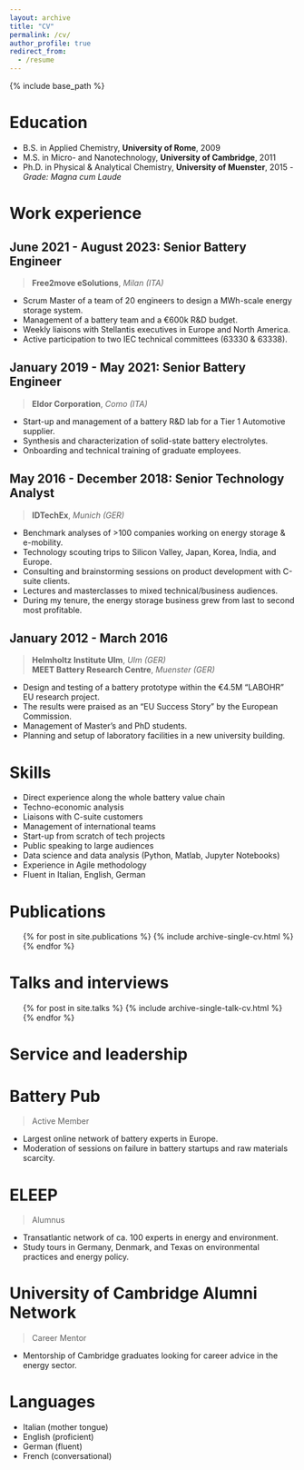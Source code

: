 ```yaml
---
layout: archive
title: "CV"
permalink: /cv/
author_profile: true
redirect_from:
  - /resume
---
```


{% include base_path %}
  
Education
======

* B.S. in Applied Chemistry, **University of Rome**, 2009
* M.S. in Micro- and Nanotechnology, **University of Cambridge**, 2011
* Ph.D. in Physical & Analytical Chemistry, **University of Muenster**, 2015 - *Grade: Magna cum Laude*  

Work experience
======

## June 2021 - August 2023: Senior Battery Engineer
> **Free2move eSolutions**, *Milan (ITA)*

  * Scrum Master of a team of 20 engineers to design a MWh-scale energy storage system.
  * Management of a battery team and a €600k R&D budget.
  * Weekly liaisons with Stellantis executives in Europe and North America.
  * Active participation to two IEC technical committees (63330 & 63338).  

## January 2019 - May 2021: Senior Battery Engineer
> **Eldor Corporation**, *Como (ITA)*

  * Start-up and management of a battery R&D lab for a Tier 1 Automotive supplier.
  * Synthesis and characterization of solid-state battery electrolytes.
  * Onboarding and technical training of graduate employees.  

## May 2016 - December 2018: Senior Technology Analyst
> **IDTechEx**, *Munich (GER)*

  * Benchmark analyses of >100 companies working on energy storage & e-mobility.
  * Technology scouting trips to Silicon Valley, Japan, Korea, India, and Europe.
  * Consulting and brainstorming sessions on product development with C-suite clients.
  * Lectures and masterclasses to mixed technical/business audiences.
  * During my tenure, the energy storage business grew from last to second most profitable.  

## January 2012 - March 2016
> **Helmholtz Institute Ulm**, *Ulm (GER)*  
> **MEET Battery Research Centre**, *Muenster (GER)*

  * Design and testing of a battery prototype within the €4.5M “LABOHR” EU research project. 
  * The results were praised as an “EU Success Story” by the European Commission.
  * Management of Master’s and PhD students.
  * Planning and setup of laboratory facilities in a new university building.  

Skills
======

 * Direct experience along the whole battery value chain
 * Techno-economic analysis
 * Liaisons with C-suite customers
 * Management of international teams
 * Start-up from scratch of tech projects	
 * Public speaking to large audiences
 * Data science and data analysis (Python, Matlab, Jupyter Notebooks)
 * Experience in Agile methodology
 * Fluent in Italian, English, German  

Publications
======

  <ul>{% for post in site.publications %}
    {% include archive-single-cv.html %}
  {% endfor %}</ul>
  
Talks and interviews
======

  <ul>{% for post in site.talks %}
    {% include archive-single-talk-cv.html %}
  {% endfor %}</ul>
  
Service and leadership
======

# Battery Pub
> Active Member

  * Largest online network of battery experts in Europe.
  * Moderation of sessions on failure in battery startups and raw materials scarcity.  

# ELEEP
> Alumnus

  * Transatlantic network of ca. 100 experts in energy and environment.
  * Study tours in Germany, Denmark, and Texas on environmental practices and energy policy.  

# University of Cambridge Alumni Network
> Career Mentor
  
  * Mentorship of Cambridge graduates looking for career advice in the energy sector.  

Languages
======

* Italian (mother tongue)
* English (proficient)
* German (fluent)
* French (conversational)
